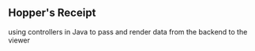 ## Hopper's Receipt
using controllers in Java to pass and render data from the backend to the viewer
